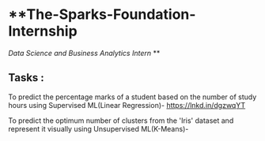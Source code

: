 # **The-Sparks-Foundation-Internship
*Data Science and Business Analytics Intern* **

## Tasks :
To predict the percentage marks of a student based on the number of study hours using Supervised ML(Linear Regression)- https://lnkd.in/dgzwqYT

To predict the optimum number of clusters from the 'Iris' dataset and represent it visually using Unsupervised ML(K-Means)- 
